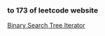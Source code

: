 ### to 173 of leetcode website

[Binary Search Tree Iterator](https://leetcode-cn.com/problems/binary-search-tree-iterator/)